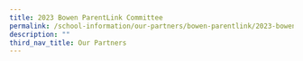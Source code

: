 ```yaml
---
title: 2023 Bowen ParentLink Committee
permalink: /school-information/our-partners/bowen-parentlink/2023-bowen-parentlink-committee/
description: ""
third_nav_title: Our Partners
---
```

